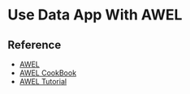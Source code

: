 # Use Data App With AWEL


## Reference
- [AWEL](../awel/awel.md)
- [AWEL CookBook](../awel/cookbook/)
- [AWEL Tutorial](../awel/awel_tutorial/)
